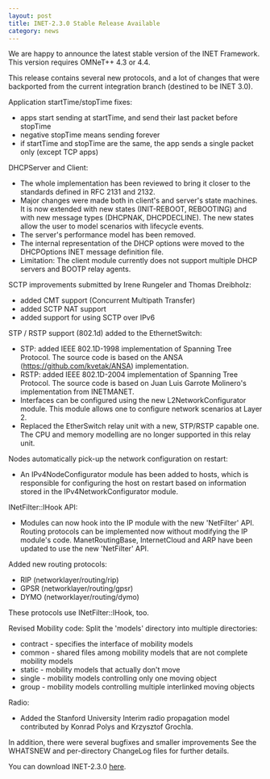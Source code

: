```yaml
---
layout: post
title: INET-2.3.0 Stable Release Available
category: news
---
```


We are happy to announce the latest stable version of the INET Framework. This version requires OMNeT++ 4.3 or 4.4.

This release contains several new protocols, and a lot of changes that were backported from the current integration branch (destined to be INET 3.0).

Application startTime/stopTime fixes:

*   apps start sending at startTime, and send their last packet before stopTime
*   negative stopTime means sending forever
*   if startTime and stopTime are the same, the app sends a single packet only (except TCP apps)

DHCPServer and Client:

*   The whole implementation has been reviewed to bring it closer to the standards defined in RFC 2131 and 2132.
*   Major changes were made both in client's and server's state machines. It is now extended with new states (INIT-REBOOT, REBOOTING) and with new message types (DHCPNAK, DHCPDECLINE). The new states allow the user to model scenarios with lifecycle events.
*   The server's performance model has been removed.
*   The internal representation of the DHCP options were moved to the DHCPOptions INET message definition file.
*   Limitation: The client module currently does not support multiple DHCP servers and BOOTP relay agents.

SCTP improvements submitted by Irene Rungeler and Thomas Dreibholz:

*   added CMT support (Concurrent Multipath Transfer)
*   added SCTP NAT support
*   added support for using SCTP over IPv6

STP / RSTP support (802.1d) added to the EthernetSwitch:

*   STP: added IEEE 802.1D-1998 implementation of Spanning Tree Protocol. The source code is based on the ANSA (<https://github.com/kvetak/ANSA>) implementation.
*   RSTP: added IEEE 802.1D-2004 implementation of Spanning Tree Protocol. The source code is based on Juan Luis Garrote Molinero's implementation from INETMANET.
*   Interfaces can be configured using the new L2NetworkConfigurator module. This module allows one to configure network scenarios at Layer 2.
*   Replaced the EtherSwitch relay unit with a new, STP/RSTP capable one. The CPU and memory modelling are no longer supported in this relay unit.

Nodes automatically pick-up the network configuration on restart:

*   An IPv4NodeConfigurator module has been added to hosts, which is responsible for configuring the host on restart based on information stored in the IPv4NetworkConfigurator module.

INetFilter::IHook API:

*   Modules can now hook into the IP module with the new 'NetFilter' API. Routing protocols can be implemented now without modifying the IP module's code. ManetRoutingBase, InternetCloud and ARP have been updated to use the new 'NetFilter' API.

Added new routing protocols:

*   RIP (networklayer/routing/rip)
*   GPSR (networklayer/routing/gpsr)
*   DYMO (networklayer/routing/dymo)

These protocols use INetFilter::IHook, too.

Revised Mobility code: Split the 'models' directory into multiple directories:

*   contract - specifies the interface of mobility models
*   common - shared files among mobility models that are not complete mobility models
*   static - mobility models that actually don't move
*   single - mobility models controlling only one moving object
*   group - mobility models controlling multiple interlinked moving objects

Radio:

*   Added the Stanford University Interim radio propagation model contributed by Konrad Polys and Krzysztof Grochla.

In addition, there were several bugfixes and smaller improvements See the WHATSNEW and per-directory ChangeLog files for further details.

You can download INET-2.3.0 [here](Download.html).
